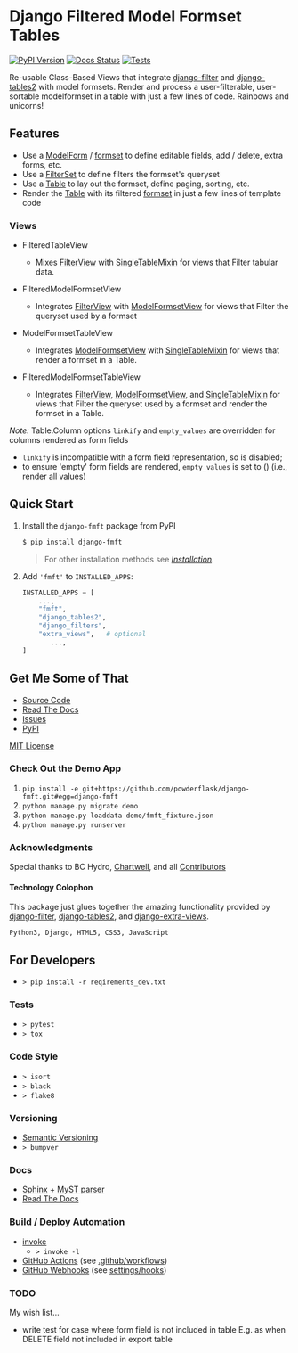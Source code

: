 # Django Filtered Model Formset Tables

[![PyPI Version](https://img.shields.io/pypi/v/django_fmft.svg)][1]
[![Docs Status](https://readthedocs.org/projects/django-fmft/badge/?version=latest)][2]
[![Tests](https://github.com/powderflask/django-fmft/actions/workflows/pytest.yaml/badge.svg)](https://github.com/powderflask/django-fmft/actions/workflows/pytest.yaml)

Re-usable Class-Based Views that integrate [django-filter][3] and
[django-tables2][4] with model formsets. Render and process a user-filterable, 
user-sortable modelformset in a table with just a few lines of code. Rainbows and
unicorns!

[1]: <https://pypi.python.org/pypi/django_fmft>
[2]: <https://django-fmft.readthedocs.io/en/latest>
[3]: <https://django-filter.readthedocs.io/en/stable/index.html>
[4]: <https://django-tables2.readthedocs.io/en/latest/index.html>

## Features

-   Use a [ModelForm][5] / [formset][6] to define editable fields, add / delete, extra 
    forms, etc.
-   Use a [FilterSet][7] to define filters the formset's queryset
-   Use a [Table][8] to lay out the formset, define paging, sorting, etc.
-   Render the [Table][9] with its filtered [formset][10] in just a few lines of 
    template code

[5]: <https://docs.djangoproject.com/en/dev/topics/forms/modelforms/>
[6]: <https://docs.djangoproject.com/en/dev/topics/forms/modelforms/#model-formsets>
[7]: <https://django-filter.readthedocs.io/en/stable/guide/usage.html#the-filter>
[8]: <https://django-tables2.readthedocs.io/en/latest/index.html>
[9]: <https://django-tables2.readthedocs.io/en/latest/index.html>
[10]: <https://docs.djangoproject.com/en/dev/topics/forms/modelforms/#model-formsets>

### Views

-   FilteredTableView

    -   Mixes [FilterView][11] with [SingleTableMixin][12] for views that Filter tabular 
        data.


-   FilteredModelFormsetView

    -   Integrates [FilterView][13] with [ModelFormsetView][14] for views that Filter 
        the queryset used by a formset


-   ModelFormsetTableView

    -   Integrates [ModelFormsetView][15] with [SingleTableMixin][16] for views that 
        render a formset in a Table.


-   FilteredModelFormsetTableView

    -   Integrates [FilterView][17], [ModelFormsetView][18], and [SingleTableMixin][19] 
        for views that Filter the queryset used by a formset and render the formset in a
        Table.

[11]: <https://django-filter.readthedocs.io/en/stable/guide/usage.html#generic-view-configuration>
[12]: <https://django-tables2.readthedocs.io/en/latest/pages/api-reference.html#views-view-mixins-and-paginators>
[13]: <https://django-filter.readthedocs.io/en/stable/guide/usage.html#generic-view-configuration>
[14]: <https://django-extra-views.readthedocs.io/en/latest/pages/formset-views.html#modelformsetview>
[15]: <https://django-extra-views.readthedocs.io/en/latest/pages/formset-views.html#modelformsetview>
[16]: <https://django-tables2.readthedocs.io/en/latest/pages/api-reference.html#views-view-mixins-and-paginators>
[17]: <https://django-filter.readthedocs.io/en/stable/guide/usage.html#generic-view-configuration>
[18]: <https://django-extra-views.readthedocs.io/en/latest/pages/formset-views.html#modelformsetview>
[19]: <https://django-tables2.readthedocs.io/en/latest/pages/api-reference.html#views-view-mixins-and-paginators>

*Note:*
Table.Column options `linkify` and `empty_values` are overridden for columns
rendered as form fields
 -   `linkify` is incompatible with a form field representation, so is disabled; 
 -   to ensure \'empty\' form fields are rendered, `empty_values` is set to () (i.e., render all values)

## Quick Start

1. Install the `django-fmft` package from PyPI
    ```bash
    $ pip install django-fmft
    ```

    > For other installation methods see [*Installation*](docs/source/installation.md).

2. Add `'fmft'` to `INSTALLED_APPS`:
    ```python
    INSTALLED_APPS = [
        ...,
        "fmft",
        "django_tables2",
        "django_filters",
        "extra_views",   # optional
           ...,
    ]
    ```

## Get Me Some of That
* [Source Code](https://github.com/powderflask/django-fmft)
* [Read The Docs](https://django-fmft.readthedocs.io/en/latest/)
* [Issues](https://github.com/powderflask/django-fmft/issues)
* [PyPI](https://pypi.org/project/django-fmft)

[MIT License](https://github.com/powderflask/django-fmft/blob/master/LICENSE)

### Check Out the Demo App

1. `pip install -e git+https://github.com/powderflask/django-fmft.git#egg=django-fmft`
2. `python manage.py migrate demo`
3. `python manage.py loaddata demo/fmft_fixture.json`
4. `python manage.py runserver`


### Acknowledgments
Special thanks to BC Hydro, [Chartwell](https://crgl.ca/),
and all [Contributors](https://github.com/powderflask/django_document_catalogue/graphs/contributors)

#### Technology Colophon

This package just glues together the amazing functionality provided by 
[django-filter][20], [django-tables2][21], and [django-extra-views][22].

[20]: <https://django-filter.readthedocs.io/en/stable/index.html>
[21]: <https://django-tables2.readthedocs.io/en/latest/index.html>
[22]: <https://django-extra-views.readthedocs.io/en/latest/index.html>

    Python3, Django, HTML5, CSS3, JavaScript

## For Developers
 * `> pip install -r reqirements_dev.txt`

### Tests
 * `> pytest`
 * `> tox`

### Code Style
 * `> isort`
 * `> black`
 * `> flake8`

### Versioning
 * [Semantic Versioning](https://semver.org/)
 * `> bumpver` 

### Docs
 * [Sphinx](https://www.sphinx-doc.org/en/master/) + [MyST parser](https://myst-parser.readthedocs.io/en/latest/intro.html)
 * [Read The Docs](https://readthedocs.org/projects/django-document-catalogue/)

### Build / Deploy Automation
 * [invoke](https://www.pyinvoke.org/)
   * `> invoke -l` 
 * [GitHub Actions](https://docs.github.com/en/actions) (see [.github/workflows](https://github.com/powderflask/django_document_catalogue/tree/master/.github/workflows))
 * [GitHub Webhooks](https://docs.github.com/en/webhooks)  (see [settings/hooks](https://github.com/powderflask/django_document_catalogue/settings/hooks))

### TODO
My wish list...
 * write test for case where form field is not included in table
   E.g. as when DELETE field not included in export table
